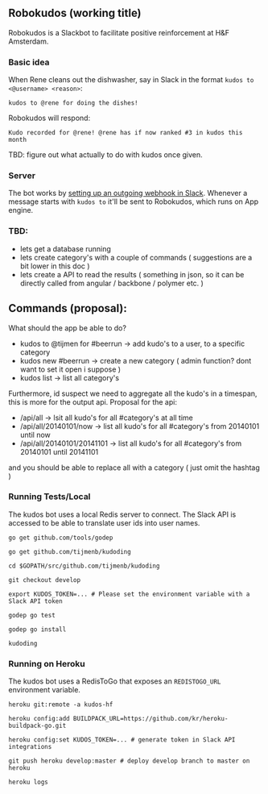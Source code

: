 ## Robokudos (working title)

Robokudos is a Slackbot to facilitate positive reinforcement at H&F Amsterdam.

### Basic idea

When Rene cleans out the dishwasher, say in Slack in the format `kudos to <@username> <reason>`:

    kudos to @rene for doing the dishes!

Robokudos will respond:

    Kudo recorded for @rene! @rene has if now ranked #3 in kudos this month

TBD: figure out what actually to do with kudos once given.

### Server

The bot works by [setting up an outgoing webhook in Slack](https://hackersfounders.slack.com/services/new/outgoing-webhook). Whenever a message starts with `kudos to` it'll be sent to Robokudos, which runs on App engine.

### TBD:

* lets get a database running
* lets create category's with a couple of commands ( suggestions are a bit lower in this doc )
* lets create a API to read the results ( something in json, so it can be directly called from angular / backbone / polymer etc. )

## Commands (proposal):

What should the app be able to do?
* kudos to @tijmen for #beerrun -> add kudo's to a user, to a specific category
* kudos new #beerrun -> create a new category ( admin function? dont want to set it open i suppose )
* kudos list -> list all category's

Furthermore, id suspect we need to aggregate all the kudo's in a timespan, this is more for the output api. Proposal for the api:
+ /api/all                     -> lsit all kudo's for all #category's at all time
+ /api/all/20140101/now        -> list all kudo's for all #category's from 20140101 until now
+ /api/all/20140101/20141101   -> list all kudo's for all #category's from 20140101 until 20141101

and you should be able to replace all with a category ( just omit the hashtag )

### Running Tests/Local

The kudos bot uses a local Redis server to connect. The Slack API is accessed to be able to translate user ids into user names.

    go get github.com/tools/godep

    go get github.com/tijmenb/kudoding

    cd $GOPATH/src/github.com/tijmenb/kudoding

    git checkout develop

    export KUDOS_TOKEN=... # Please set the environment variable with a Slack API token

    godep go test

    godep go install

    kudoding

### Running on Heroku

The kudos bot uses a RedisToGo that exposes an `REDISTOGO_URL` environment variable.

    heroku git:remote -a kudos-hf

    heroku config:add BUILDPACK_URL=https://github.com/kr/heroku-buildpack-go.git

    heroku config:set KUDOS_TOKEN=... # generate token in Slack API integrations

    git push heroku develop:master # deploy develop branch to master on heroku

    heroku logs
